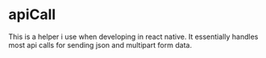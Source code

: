 # apiCall
This is a helper i use when developing in react native. It essentially handles most api calls for sending json and multipart form data.

